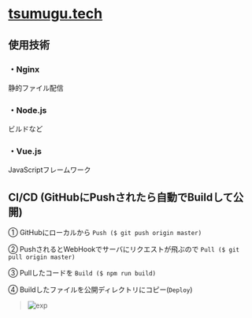 # [tsumugu.tech](https://tsumugu.tech)
## 使用技術
### ・Nginx
静的ファイル配信

### ・Node.js
ビルドなど

### ・Vue.js
JavaScriptフレームワーク
## CI/CD (GitHubにPushされたら自動でBuildして公開)
① GitHubにローカルから ```Push ($ git push origin master)```
 
② PushされるとWebHookでサーバにリクエストが飛ぶので ```Pull ($ git pull origin master)```

③ Pullしたコードを ```Build ($ npm run build)```

④ Buildしたファイルを公開ディレクトリにコピー(```Deploy```)

> ![exp](https://user-images.githubusercontent.com/29032673/72495403-ed2b9780-3869-11ea-8147-e540521560c6.png)
